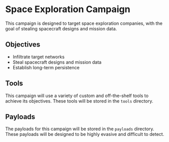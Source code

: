 # Space Exploration Campaign

This campaign is designed to target space exploration companies, with the goal of stealing spacecraft designs and mission data.

## Objectives

- Infiltrate target networks
- Steal spacecraft designs and mission data
- Establish long-term persistence

## Tools

This campaign will use a variety of custom and off-the-shelf tools to achieve its objectives. These tools will be stored in the `tools` directory.

## Payloads

The payloads for this campaign will be stored in the `payloads` directory. These payloads will be designed to be highly evasive and difficult to detect.
